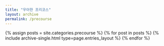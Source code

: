 ```yaml
---
title: "우아한 프리코스"
layout: archive
permalink: /precourse
---
```



{% assign posts = site.categories.precourse %}
{% for post in posts %} {% include archive-single.html type=page.entries_layout %} {% endfor %}